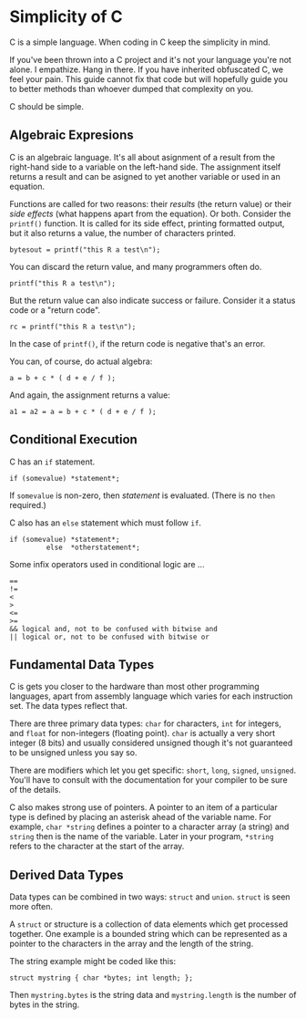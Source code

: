 # Simplicity of C

C is a simple language.
When coding in C keep the simplicity in mind.

If you've been thrown into a C project and it's not your language
you're not alone. I empathize. Hang in there. If you have inherited
obfuscated C, we feel your pain. This guide cannot fix that code
but will hopefully guide you to better methods than whoever dumped
that complexity on you.

C should be simple.

## Algebraic Expresions

C is an algebraic language.
It's all about asignment of a result from the right-hand side to a
variable on the left-hand side. The assignment itself returns a result
and can be asigned to yet another variable or used in an equation.

Functions are called for two reasons: their *results* (the return value)
or their *side effects* (what happens apart from the equation). Or both.
Consider the `printf()` function. It is called for its side effect,
printing formatted output, but it also returns a value, the number
of characters printed.

    bytesout = printf("this R a test\n");

You can discard the return value, and many programmers often do.

    printf("this R a test\n");

But the return value can also indicate success or failure.
Consider it a status code or a "return code".

    rc = printf("this R a test\n");

In the case of `printf()`, if the return code is negative that's an error.

You can, of course, do actual algebra:

    a = b + c * ( d + e / f );

And again, the assignment returns a value:

    a1 = a2 = a = b + c * ( d + e / f );

## Conditional Execution

C has an `if` statement.

    if (somevalue) *statement*;

If `somevalue` is non-zero, then *statement* is evaluated.
(There is no `then` required.)

C also has an `else` statement which must follow `if`.

    if (somevalue) *statement*;
             else  *otherstatement*;

Some infix operators used in conditional logic are ...

    ==
    !=
    <
    >
    <=
    >=
    && logical and, not to be confused with bitwise and
    || logical or, not to be confused with bitwise or

## Fundamental Data Types

C is gets you closer to the hardware than most other programming languages,
apart from assembly language which varies for each instruction set.
The data types reflect that.

There are three primary data types: `char` for characters, `int` for
integers, and `float` for non-integers (floating point). `char` is
actually a very short integer (8 bits) and usually considered unsigned
though it's not guaranteed to be unsigned unless you say so.

There are modifiers which let you get specific: `short`, `long`,
`signed`, `unsigned`. You'll have to consult with the documentation
for your compiler to be sure of the details.

C also makes strong use of pointers.
A pointer to an item of a particular type is defined by placing
an asterisk ahead of the variable name. For example, `char *string`
defines a pointer to a character array (a string) and `string`
then is the name of the variable. Later in your program, `*string`
refers to the character at the start of the array.

## Derived Data Types

Data types can be combined in two ways: `struct` and `union`.
`struct` is seen more often.

A `struct` or structure is a collection of data elements which get
processed together. One example is a bounded string which can be
represented as a pointer to the characters in the array and the length
of the string.

The string example might be coded like this:

    struct mystring { char *bytes; int length; };

Then `mystring.bytes` is the string data and `mystring.length` is the
number of bytes in the string.









